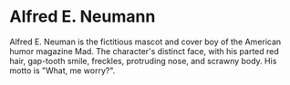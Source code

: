 # Alfred E. Neumann

Alfred E. Neuman is the fictitious mascot and cover boy of the American humor magazine Mad. The character's distinct face, with his parted red hair, gap-tooth smile, freckles, protruding nose, and scrawny body. His motto is "What, me worry?".
